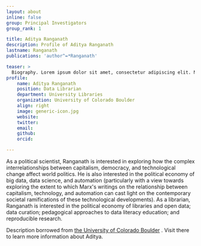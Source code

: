 ```yaml
---
layout: about
inline: false
group: Principal Investigators
group_rank: 1

title: Aditya Ranganath
description: Profile of Aditya Ranganath
lastname: Ranganath
publications: 'author^=*Ranganath'

teaser: >
  Biography. Lorem ipsum dolor sit amet, consectetur adipiscing elit. Nunc pretium ac nibh eget egestas. Vestibulum nisl eros, rutrum ac augue eget, elementum dapibus lacus. Etiam quis bibendum quam. Morbi consequat erat vitae tempus faucibus.
profile:
    name: Aditya Ranganath
    position: Data Librarian
    department: University Libraries
    organization: University of Colorado Boulder 
    align: right
    image: generic-icon.jpg
    website: 
    twitter: 
    email: 
    github: 
    orcid: 

---
```


As a political scientist, Ranganath is interested in exploring how the complex interrelationships between capitalism, democracy, and technological change affect world politics. He is also interested in the political economy of big data, data science, and automation (particularly with a view towards exploring the extent to which Marx's writings on the relationship between capitalism, technology, and automation can cast light on the contemporary societal ramifications of these technological developments). As a librarian, Ranganath is interested in the political economy of libraries and open data; data curation; pedagogical approaches to data literacy education; and reproducible research.

Description borrowed from [the University of Colorado Boulder](https://experts.colorado.edu/display/fisid_167884) . Visit there to learn more information about Aditya.
